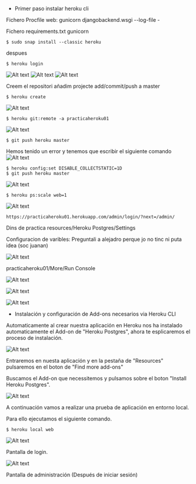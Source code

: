 - Primer paso instalar heroku cli

Fichero Procfile
    web: gunicorn djangobackend.wsgi --log-file -


Fichero requirements.txt
    gunicorn

```
$ sudo snap install --classic heroku
```

despues 

```
$ heroku login
```
![Alt text](images/terminalLogin.png)
![Alt text](images/cap3.png)
![Alt text](images/capLoginBrow.png)

Creem el repositori 
añadim projecte 
add/commit/push a master

```
$ heroku create
```
![Alt text](images/herokucreate.png)


```
$ heroku git:remote -a practicaheroku01
```
![Alt text](images/cap4.png)


```
$ git push heroku master
```

Hemos tenido un error y tenemos que escribir el siguiente comando
![Alt text](images/caperror.png)

```
$ heroku config:set DISABLE_COLLECTSTATIC=1D
$ git push heroku master
```
![Alt text](images/capfinal.png)

```
$ heroku ps:scale web=1
```
![Alt text](images/capFun.png)



```
https://practicaheroku01.herokuapp.com/admin/login/?next=/admin/
```

Dins de practica resources/Heroku Postgres/Settings

Configuracion de varibles:
Preguntali a alejadro perque jo no tinc ni puta idea (soc juanan)

![Alt text](images/capSetings.png)

practicaheroku01/More/Run Console

![Alt text](images/superuser.png)

![Alt text](images/despHero.png)

![Alt text](images/hotels.png)

- Instalación y configuración de Add-ons necesarios via Heroku CLI

Automaticamente al crear nuestra aplicación en Heroku nos ha instalado automaticamente el Add-on de "Heroku Postgres", ahora te esplicaremos el proceso de instalación.

![Alt text](images/addons.png)

Entraremos en nuesta aplicación y en la pestaña de "Resources" pulsaremos en el boton de "Find more add-ons"

Buscamos el Add-on que necessitemos y pulsamos sobre el boton "Install Heroku Postgres".

![Alt text](images/installaddon.png)


A continuación vamos a realizar una prueba de aplicación en entorno local.

Para ello ejecutamos el siguiente comando.
```
$ heroku local web
```
![Alt text](images/local1.png) 

Pantalla de login.

![Alt text](images/local.png)

Pantalla de administración (Después de iniciar sesión)